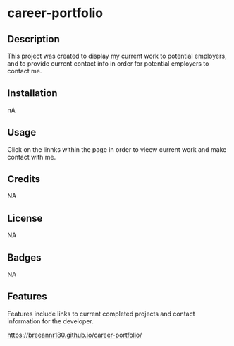 # career-portfolio


## Description

This project was created to display my current work to potential employers, and to provide current contact info in order for potential employers to contact me.


## Installation

nA

## Usage

Click on the linnks within the page in order to vieew current work and make contact with me.

## Credits

NA

## License

NA

## Badges

NA

## Features

Features include links to current completed projects and contact information for the developer.

https://breeannr180.github.io/career-portfolio/





